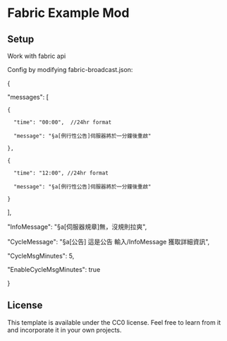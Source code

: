 # Fabric Example Mod

## Setup

Work with fabric api

Config by modifying fabric-broadcast.json:

 {
 
  "messages": [
  
    {
    
      "time": "00:00",  //24hr format
      
      "message": "§a[例行性公告]伺服器將於一分鐘後重啟"
      
    },
    
    {
    
      "time": "12:00", //24hr format
      
      "message": "§a[例行性公告]伺服器將於一分鐘後重啟"
      
    }
    
  ],
  
  "InfoMessage": "§a[伺服器規章]無，沒規則拉爽",
  
  "CycleMessage": "§a[公告] 這是公告 輸入/InfoMessage 獲取詳細資訊",
  
  "CycleMsgMinutes": 5,
  
  "EnableCycleMsgMinutes": true
  
}

## License

This template is available under the CC0 license. Feel free to learn from it and incorporate it in your own projects.
